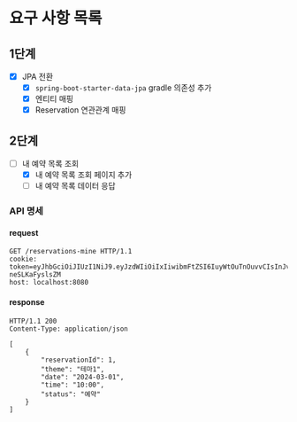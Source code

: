 # 요구 사항 목록

## 1단계

- [x] JPA 전환
  - [x] `spring-boot-starter-data-jpa` gradle 의존성 추가
  - [x] 엔티티 매핑
  - [x] Reservation 연관관계 매핑

## 2단계

 - [ ] 내 예약 목록 조회
   - [x] 내 예약 목록 조회 페이지 추가
   - [ ] 내 예약 목록 데이터 응답

### API 명세

#### request

```http request
GET /reservations-mine HTTP/1.1
cookie: token=eyJhbGciOiJIUzI1NiJ9.eyJzdWIiOiIxIiwibmFtZSI6IuyWtOuTnOuvvCIsInJvbGUiOiJBRE1JTiJ9.vcK93ONRQYPFCxT5KleSM6b7cl1FE-neSLKaFyslsZM
host: localhost:8080
```

#### response

```http request
HTTP/1.1 200
Content-Type: application/json

[
    {
        "reservationId": 1,
        "theme": "테마1",
        "date": "2024-03-01",
        "time": "10:00",
        "status": "예약"
    }
]
```
